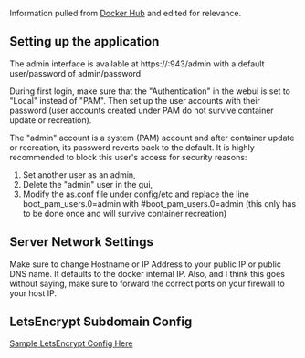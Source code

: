 Information pulled from [Docker Hub](https://hub.docker.com/r/linuxserver/openvpn-as/) and edited for relevance.

## Setting up the application

The admin interface is available at https://<ip>:943/admin with a default user/password of admin/password

During first login, make sure that the "Authentication" in the webui is set to "Local" instead of "PAM". Then set up the user accounts with their password (user accounts created under PAM do not survive container update or recreation).

The "admin" account is a system (PAM) account and after container update or recreation, its password reverts back to the default. It is highly recommended to block this user's access for security reasons:
1) Set another user as an admin,
2) Delete the "admin" user in the gui,
3) Modify the as.conf file under config/etc and replace the line boot_pam_users.0=admin with #boot_pam_users.0=admin (this only has to be done once and will survive container recreation)

## Server Network Settings

Make sure to change Hostname or IP Address to your public IP or public DNS name.  It defaults to the docker internal IP.  Also, and I think this goes without saying, make sure to forward the correct ports on your firewall to your host IP.

## LetsEncrypt Subdomain Config

[Sample LetsEncrypt Config Here](https://pastebin.com/kMQ7f70f)